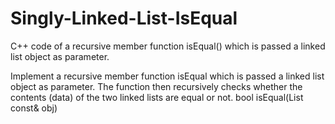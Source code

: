# Singly-Linked-List-IsEqual
C++ code of a recursive member function isEqual() which is passed a linked list object as parameter. 

Implement a recursive member function isEqual which is passed a linked list object as parameter. The function then recursively checks whether the contents (data) of the two linked lists are equal or not.
bool isEqual(List const& obj)

